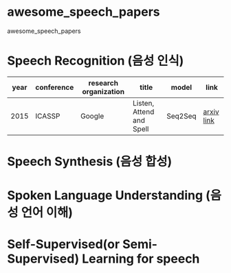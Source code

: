 # awesome_speech_papers
awesome_speech_papers


# Speech Recognition (음성 인식) 
|year|conference|research organization|title|model|link|
|--|--|--|------|---|--|
|2015|ICASSP|Google|Listen, Attend and Spell|Seq2Seq|[arxiv link](https://arxiv.org/pdf/1508.01211)|
 
# Speech Synthesis (음성 합성)

# Spoken Language Understanding (음성 언어 이해)

# Self-Supervised(or Semi-Supervised) Learning for speech 
